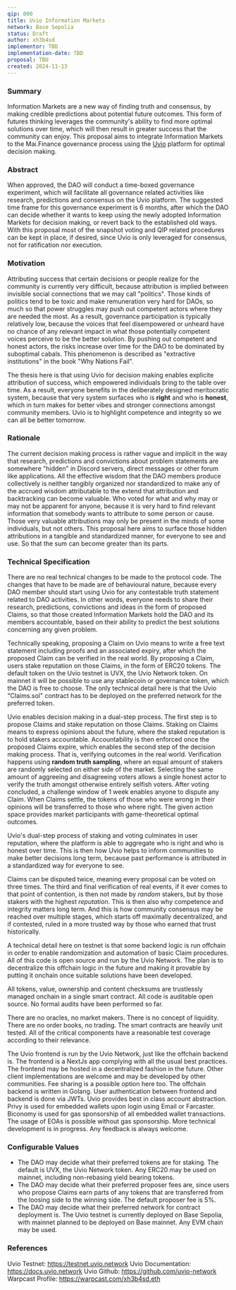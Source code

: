 ```yaml
---
qip: 000
title: Uvio Information Markets
network: Base Sepolia
status: Draft
author: xh3b4sd
implementor: TBD
implementation-date: TBD
proposal: TBU
created: 2024-11-13
---
```


### Summary

Information Markets are a new way of finding truth and consensus, by making
credible predictions about potential future outcomes. This form of futures
thinking leverages the community's ability to find more optimal solutions over
time, which will then result in greater success that the community can enjoy.
This proposal aims to integrate Information Markets to the Mai.Finance
governance process using the [Uvio](https://testnet.uvio.network) platform for
optimal decision making.

### Abstract

When approved, the DAO will conduct a time-boxed governance experiment, which
will facilitate all governance related activities like research, predictions and
consensus on the Uvio platform. The suggested time frame for this governance
experiment is 6 months, after which the DAO can decide whether it wants to keep
using the newly adopted Information Markets for decision making, or revert back
to the established old ways. With this proposal most of the snapshot voting and
QIP related procedures can be kept in place, if desired, since Uvio is only
leveraged for consensus, not for ratification nor execution.

### Motivation

Attributing success that certain decisions or people realize for the community
is currently very difficult, because attribution is implied between invisible
social connections that we may call "politics". Those kinds of politics tend to
be toxic and make remuneration very hard for DAOs, so much so that power
struggles may push out competent actors where they are needed the most. As a
result, governance participation is typically relatively low, because the voices
that feel disempowered or unheard have no chance of any relevant impact in what
those potentially competent voices perceive to be the better solution. By
pushing out competent and honest actors, the risks increase over time for the
DAO to be dominated by suboptimal cabals. This phenomenon is described as
"extractive institutions" in the book "Why Nations Fail".

The thesis here is that using Uvio for decision making enables explicite
attribution of success, which empowered individuals bring to the table over
time. As a result, everyone benefits in the deliberately designed meritocratic
system, because that very system surfaces who is **right** and who is
**honest**, which in turn makes for better vibes and stronger connections
amongst community members. Uvio is to highlight competence and integrity so we
can all be better tomorrow.

### Rationale

The current decision making process is rather vague and implicit in the way that
research, predictions and convictions about problem statements are somewhere
"hidden" in Discord servers, direct messages or other forum like applications.
All the effective wisdom that the DAO members produce collectively is neither
tangibly organized nor standardized to make any of the accrued wisdom
attributable to the extend that attribution and backtracking can become
valuable. Who voted for what and why may or may not be apparent for anyone,
because it is very hard to find relevant information that somebody wants to
attribute to some person or cause. Those very valuable attributions may only be
present in the minds of some individuals, but not others. This proposal here
aims to surface those hidden attributions in a tangible and standardized manner,
for everyone to see and use. So that the sum can become greater than its parts.

### Technical Specification

There are no real technical changes to be made to the protocol code. The changes
that have to be made are of behavioural nature, because every DAO member should
start using Uvio for any contestable truth statement related to DAO activities.
In other words, everyone needs to share their research, predictions, convictions
and ideas in the form of proposed Claims, so that those created Information
Markets hold the DAO and its members accountable, based on their ability to
predict the best solutions concerning any given problem.

Technically speaking, proposing a Claim on Uvio means to write a free text
statement including proofs and an associated expiry, after which the proposed
Claim can be verified in the real world. By proposing a Claim, users stake
reputation on those Claims, in the form of ERC20 tokens. The default token on
the Uvio testnet is UVX, the Uvio Network token. On mainnet it will be possible
to use any stablecoin or governance token, which the DAO is free to choose. The
only technical detail here is that the Uvio "Claims.sol" contract has to be
deployed on the preferred network for the preferred token.

Uvio enables decision making in a dual-step process. The first step is to
propose Claims and stake reputation on those Claims. Staking on Claims means to
express opinions about the future, where the staked reputation is to hold
stakers accountable. Accountability is then enforced once the proposed Claims
expire, which enables the second step of the decision making process. That is,
verifying outcomes in the real world. Verification happens using **random truth
sampling**, where an equal amount of stakers are randomly selected on either
side of the market. Selecting the same amount of aggreeing and disagreeing
voters allows a single honest actor to verify the truth amongst otherwise
entirely selfish voters. After voting concluded, a challenge window of 1 week
enables anyone to dispute any Claim. When Claims settle, the tokens of those who
were wrong in their opinions will be transferred to those who where right. The
given action space provides market participants with game-theoretical optimal
outcomes.

Uvio's dual-step process of staking and voting culminates in user reputation,
where the platform is able to aggregate who is right and who is honest over
time. This is then how Uvio helps to inform communities to make better decisions
long term, because past performance is attributed in a standardized way for
everyone to see.

Claims can be disputed twice, meaning every proposal can be voted on three
times. The third and final verification of real events, if it ever comes to that
point of contention, is then not made by *random* stakers, but by those stakers
with the highest *reputation*. This is then also why competence and integrity
matters long term. And this is how community consensus may be reached over
multiple stages, which starts off maximally decentralized, and if contested,
ruled in a more trusted way by those who earned that trust historically.

A technical detail here on testnet is that some backend logic is run offchain in
order to enable randomization and automation of basic Claim procedures. All of
this code is open source and run by the Uvio Network. The plan is to
decentralize this offchain logic in the future and making it provable by putting
it onchain once suitable solutions have been developed.

All tokens, value, ownership and content checksums are trustlessly managed
onchain in a single smart contract. All code is auditable open source. No formal
audits have been performed so far.

There are no oracles, no market makers. There is no concept of liquidity. There
are no order books, no trading. The smart contracts are heavily unit tested.
All of the critical components have a reasonable test coverage according to
their relevance.

The Uvio frontend is run by the Uvio Network, just like the offchain backend is.
The frontend is a NextJs app complying with all the usual best practices. The
frontend may be hosted in a decentralized fashion in the future. Other client
implementations are welcome and may be developed by other communities. Fee
sharing is a possible option here too. The offchain backend is written in
Golang. User authentication between frontend and backend is done via JWTs. Uvio
provides best in class account abstraction. Privy is used for embedded wallets
upon login using Email or Farcaster. Biconomy is used for gas sponsorship of all
embedded wallet transactions. The usage of EOAs is possible without gas
sponsorship. More technical development is in progress. Any feedback is always
welcome.

### Configurable Values

- The DAO may decide what their preferred tokens are for staking. The default is
  UVX, the Uvio Network token. Any ERC20 may be used on mainnet, including
  non-rebasing yield bearing tokens.
- The DAO may decide what their preferred proposer fees are, since users who
  propose Claims earn parts of any tokens that are transferred from the loosing
  side to the winning side. The default proposer fee is 5%.
- The DAO may decide what their preferred network for contract deployment is.
  The Uvio testnet is currently deployed on Base Sepolia, with mainnet planned
  to be deployed on Base mainnet. Any EVM chain may be used.

### References

Uvio Testnet: https://testnet.uvio.network
Uvio Documentation: https://docs.uvio.network
Uvio Github: https://github.com/uvio-network
Warpcast Profile: https://warpcast.com/xh3b4sd.eth
